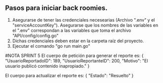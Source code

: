 ## Pasos para iniciar back roomies.
1. Asegurarse de tener las credenciales necesearias (Archivo ".env" y el "serviceAccountKey"). Asegurarse que los nombres de las variables en el ".env" correspondan a las variables que toma el archivo "API/config/config.go"
2. Dichas credenciales deben estar en la carpeta raíz del proyecto.
3. Ejecutar el comando "go run main.go"

#NOTA SPRINT 5
El cuerpo de petición para generar el reporte es:
{
  "UsuarioReportadoID": 189,
  "UsuarioReportanteID": 200,
  "Motivo": "El usuario publicó contenido inapropiado."
}

El cuerpo para actualizar el reporte es:
{
    "Estado": "Resuelto"
}
